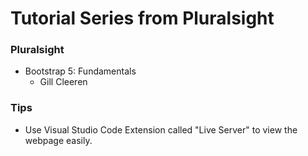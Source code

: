 # Tutorial Series from Pluralsight

### Pluralsight
- Bootstrap 5: Fundamentals
    - Gill Cleeren

### Tips
- Use Visual Studio Code Extension called "Live Server" to view the webpage easily.
